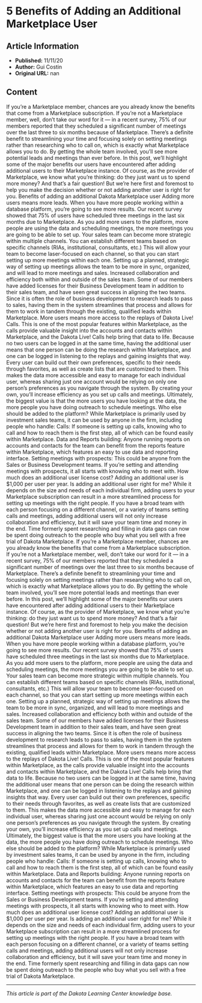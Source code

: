 # 5 Benefits of Adding an Additional Marketplace User

## Article Information
- **Published:** 11/11/20
- **Author:** Gui Costin
- **Original URL:** nan

## Content

If you’re a Marketplace member, chances are you already know the benefits that come from a Marketplace subscription. If you’re not a Marketplace member, well, don’t take our word for it — in a recent survey, 75% of our members reported that they scheduled a significant number of meetings over the last three to six months because of Marketplace. There’s a definite benefit to streamlining your time and focusing solely on setting meetings rather than researching who to call on, which is exactly what Marketplace allows you to do. By getting the whole team involved, you’ll see more potential leads and meetings than ever before. In this post, we’ll highlight some of the major benefits our users have encountered after adding additional users to their Marketplace instance. Of course, as the provider of Marketplace, we know what you’re thinking: do they just want us to spend more money? And that’s a fair question! But we’re here first and foremost to help you make the decision whether or not adding another user is right for you. Benefits of adding an additional Dakota Marketplace user Adding more users means more leads. When you have more people working within a database platform, you’re going to see more results. Our recent survey showed that 75% of users have scheduled three meetings in the last six months due to Marketplace. As you add more users to the platform, more people are using the data and scheduling meetings, the more meetings you are going to be able to set up. Your sales team can become more strategic within multiple channels. You can establish different teams based on specific channels (RIAs, institutional, consultants, etc.) This will allow your team to become laser-focused on each channel, so that you can start setting up more meetings within each one. Setting up a planned, strategic way of setting up meetings allows the team to be more in sync, organized, and will lead to more meetings and sales. Increased collaboration and efficiency both within and outside of the sales team. Some of our members have added licenses for their Business Development team in addition to their sales team, and have seen great success in aligning the two teams. Since it is often the role of business development to research leads to pass to sales, having them in the system streamlines that process and allows for them to work in tandem through the existing, qualified leads within Marketplace. More users means more access to the replays of Dakota Live! Calls. This is one of the most popular features within Marketplace, as the calls provide valuable insight into the accounts and contacts within Marketplace, and the Dakota Live! Calls help bring that data to life. Because no two users can be logged in at the same time, having the additional user means that one person can be doing the research within Marketplace, and one can be logged in listening to the replays and gaining insights that way. Every user can build out their own preferences, specific to their needs through favorites, as well as create lists that are customized to them. This makes the data more accessible and easy to manage for each individual user, whereas sharing just one account would be relying on only one person’s preferences as you navigate through the system. By creating your own, you’ll increase efficiency as you set up calls and meetings. Ultimately, the biggest value is that the more users you have looking at the data, the more people you have doing outreach to schedule meetings. Who else should be added to the platform? While Marketplace is primarily used by investment sales teams, it can be used by anyone in the firm, including people who handle: Calls: If someone is setting up calls, knowing who to call and how to reach them is the first step, all of which can be found easily within Marketplace. Data and Reports building: Anyone running reports on accounts and contacts for the team can benefit from the reports feature within Marketplace, which features an easy to use data and reporting interface. Setting meetings with prospects: This could be anyone from the Sales or Business Development teams. If you’re setting and attending meetings with prospects, it all starts with knowing who to meet with. How much does an additional user license cost? Adding an additional user is $1,000 per user per year. Is adding an additional user right for me? While it depends on the size and needs of each individual firm, adding users to your Marketplace subscription can result in a more streamlined process for setting up meetings with the right people. If you have a broad team with each person focusing on a different channel, or a variety of teams setting calls and meetings, adding additional users will not only increase collaboration and efficiency, but it will save your team time and money in the end. Time formerly spent researching and filling in data gaps can now be spent doing outreach to the people who buy what you sell with a free trial of Dakota Marketplace. If you’re a Marketplace member, chances are you already know the benefits that come from a Marketplace subscription. If you’re not a Marketplace member, well, don’t take our word for it — in a recent survey, 75% of our members reported that they scheduled a significant number of meetings over the last three to six months because of Marketplace. There’s a definite benefit to streamlining your time and focusing solely on setting meetings rather than researching who to call on, which is exactly what Marketplace allows you to do. By getting the whole team involved, you’ll see more potential leads and meetings than ever before. In this post, we’ll highlight some of the major benefits our users have encountered after adding additional users to their Marketplace instance. Of course, as the provider of Marketplace, we know what you’re thinking: do they just want us to spend more money? And that’s a fair question! But we’re here first and foremost to help you make the decision whether or not adding another user is right for you. Benefits of adding an additional Dakota Marketplace user Adding more users means more leads. When you have more people working within a database platform, you’re going to see more results. Our recent survey showed that 75% of users have scheduled three meetings in the last six months due to Marketplace. As you add more users to the platform, more people are using the data and scheduling meetings, the more meetings you are going to be able to set up. Your sales team can become more strategic within multiple channels. You can establish different teams based on specific channels (RIAs, institutional, consultants, etc.) This will allow your team to become laser-focused on each channel, so that you can start setting up more meetings within each one. Setting up a planned, strategic way of setting up meetings allows the team to be more in sync, organized, and will lead to more meetings and sales. Increased collaboration and efficiency both within and outside of the sales team. Some of our members have added licenses for their Business Development team in addition to their sales team, and have seen great success in aligning the two teams. Since it is often the role of business development to research leads to pass to sales, having them in the system streamlines that process and allows for them to work in tandem through the existing, qualified leads within Marketplace. More users means more access to the replays of Dakota Live! Calls. This is one of the most popular features within Marketplace, as the calls provide valuable insight into the accounts and contacts within Marketplace, and the Dakota Live! Calls help bring that data to life. Because no two users can be logged in at the same time, having the additional user means that one person can be doing the research within Marketplace, and one can be logged in listening to the replays and gaining insights that way. Every user can build out their own preferences, specific to their needs through favorites, as well as create lists that are customized to them. This makes the data more accessible and easy to manage for each individual user, whereas sharing just one account would be relying on only one person’s preferences as you navigate through the system. By creating your own, you’ll increase efficiency as you set up calls and meetings. Ultimately, the biggest value is that the more users you have looking at the data, the more people you have doing outreach to schedule meetings. Who else should be added to the platform? While Marketplace is primarily used by investment sales teams, it can be used by anyone in the firm, including people who handle: Calls: If someone is setting up calls, knowing who to call and how to reach them is the first step, all of which can be found easily within Marketplace. Data and Reports building: Anyone running reports on accounts and contacts for the team can benefit from the reports feature within Marketplace, which features an easy to use data and reporting interface. Setting meetings with prospects: This could be anyone from the Sales or Business Development teams. If you’re setting and attending meetings with prospects, it all starts with knowing who to meet with. How much does an additional user license cost? Adding an additional user is $1,000 per user per year. Is adding an additional user right for me? While it depends on the size and needs of each individual firm, adding users to your Marketplace subscription can result in a more streamlined process for setting up meetings with the right people. If you have a broad team with each person focusing on a different channel, or a variety of teams setting calls and meetings, adding additional users will not only increase collaboration and efficiency, but it will save your team time and money in the end. Time formerly spent researching and filling in data gaps can now be spent doing outreach to the people who buy what you sell with a free trial of Dakota Marketplace.

---

*This article is part of the Dakota Learning Center knowledge base.*